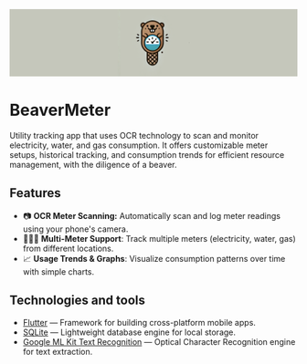 ![Banner](docs/banner.png)


# BeaverMeter

Utility tracking app that uses OCR technology to scan and monitor electricity, water, and gas consumption. It offers customizable meter setups, historical tracking, and consumption trends for efficient resource management, with the diligence of a beaver.

## Features

- 📷 **OCR Meter Scanning:** Automatically scan and log meter readings using your phone's camera.
- 🔌💧🔥 **Multi-Meter Support**: Track multiple meters (electricity, water, gas) from different locations.
- 📈 **Usage Trends & Graphs**: Visualize consumption patterns over time with simple charts.

## Technologies and tools
- [Flutter](https://flutter.dev) — Framework for building cross-platform mobile apps.
- [SQLite](https://www.sqlite.org/index.html) — Lightweight database engine for local storage.
- [Google ML Kit Text Recognition](https://pub.dev/packages/google_mlkit_text_recognition) — Optical Character Recognition engine for text extraction.


